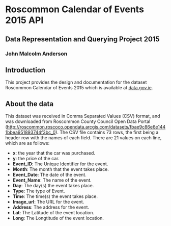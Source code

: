 # Roscommon Calendar of Events 2015 API
## Data Representation and Querying Project 2015
### John Malcolm Anderson

## Introduction
This project provides the design and documentation for the dataset Roscommon Calendar of Events 2015 which is available at [data.gov.ie](http://roscommon.roscoco.opendata.arcgis.com/datasets/fbae9c86e6e1441bbea951893744f3bc_0).

## About the data
This dataset was received in Comma Separated Values (CSV) format, and was downloaded from Roscommon County Council Open Data Portal (http://roscommon.roscoco.opendata.arcgis.com/datasets/fbae9c86e6e1441bbea951893744f3bc_0).
The CSV file contains 73 rows, the first being a header row with the names of each field. There are 21 values on each line, which are as follows:
- **x**: the year that the car was purchased.
- **y**: the price of the car.
- **Event_ID**: The Unique Identifier for the event.
- **Month**: The month that the event takes place.
- **Event_Date**: The date of the event.
- **Event_Name**: The name of the event.
- **Day**: The day(s) the event takes place.
- **Type**: The type of Event.
- **Time**: The time(s) the event takes place.
- **Image_url**: The URL for the event.
- **Address**: The address for the event.
- **Lat**: The Latitude of the event location.
- **Long**: The Longtitude of the event location.
